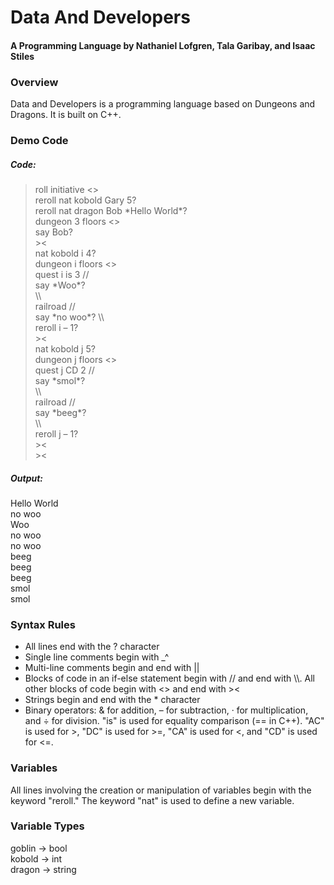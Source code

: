 # Data And Developers

#### A Programming Language by Nathaniel Lofgren, Tala Garibay, and Isaac Stiles    

### Overview  

Data and Developers is a programming language based on Dungeons and Dragons. It is built on C++.  

### Demo Code

##### Code:
>roll initiative <>  
reroll nat kobold Gary 5?  
reroll nat dragon Bob \*Hello World*?  
dungeon 3 floors <>  
say Bob?  
\><  
nat kobold i 4?  
dungeon i floors <>  
quest i is 3 //  
say \*Woo*?  
\\\  
railroad //  
say \*no woo*?
\\\  
reroll i – 1?  
\><  
nat kobold j 5?  
dungeon j floors <>  
quest j CD 2 //  
say \*smol*?  
\\\  
railroad //  
say \*beeg*?  
\\\  
reroll j – 1?  
\><  
\><  

##### Output:
Hello World  
no woo  
Woo  
no woo  
no woo  
beeg  
beeg  
beeg  
smol  
smol  

### Syntax Rules  

- All lines end with the ? character  
- Single line comments begin with \_^
- Multi-line comments begin and end with ||
- Blocks of code in an if-else statement begin with // and end with \\\\. All other blocks of code begin with <> and end with \><  
- Strings begin and end with the \* character  
- Binary operators: & for addition, – for subtraction, · for multiplication, and ÷ for division. "is" is used for equality comparison (== in C++). "AC" is used for \>, "DC" is used for \>=, "CA" is used for <, and "CD" is used for <=.  

### Variables  

All lines involving the creation or manipulation of variables begin with the keyword "reroll." The keyword "nat" is used to define a new variable.  

### Variable Types  

goblin → bool  
kobold → int  
dragon → string  